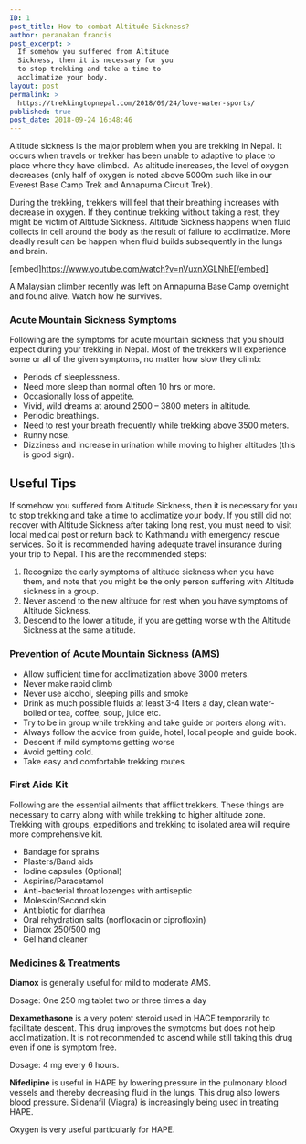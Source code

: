 ```yaml
---
ID: 1
post_title: How to combat Altitude Sickness?
author: peranakan francis
post_excerpt: >
  If somehow you suffered from Altitude
  Sickness, then it is necessary for you
  to stop trekking and take a time to
  acclimatize your body.
layout: post
permalink: >
  https://trekkingtopnepal.com/2018/09/24/love-water-sports/
published: true
post_date: 2018-09-24 16:48:46
---
```

<!-- wp:paragraph -->
<p>Altitude sickness is the major problem when you are trekking in Nepal. It occurs when travels or trekker has been unable to adaptive to place to place where they have climbed.&nbsp; As altitude increases, the level of oxygen decreases (only half of oxygen is noted above 5000m such like in our Everest Base Camp Trek and Annapurna Circuit Trek). </p>
<!-- /wp:paragraph -->

<!-- wp:paragraph -->
<p>During the trekking, trekkers will feel that their breathing increases with decrease in oxygen. If they continue trekking without taking a rest, they might be victim of Altitude Sickness. Altitude Sickness happens when fluid collects in cell around the body as the result of failure to acclimatize. More deadly result can be happen when fluid builds subsequently in the lungs and brain.<br></p>
<!-- /wp:paragraph -->

[embed]https://www.youtube.com/watch?v=nVuxnXGLNhE[/embed]
<p>A Malaysian climber recently was left on Annapurna Base Camp overnight and found alive. Watch how he survives.</p>

<!-- wp:heading {"level":3} -->
<h3>Acute Mountain Sickness Symptoms</h3>
<!-- /wp:heading -->

<!-- wp:paragraph -->
<p>Following are the symptoms for acute mountain sickness that you should expect during your trekking in Nepal. Most of the trekkers will experience some or all of the given symptoms, no matter how slow they climb:</p>
<!-- /wp:paragraph -->

<!-- wp:list -->
<ul><li>Periods of sleeplessness.</li><li>Need more sleep than normal often 10 hrs or more.</li><li>Occasionally loss of appetite.</li><li>Vivid, wild dreams at around 2500 – 3800 meters in altitude.</li><li>Periodic breathings.</li><li>Need to rest your breath frequently while trekking above 3500 meters.</li><li>Runny nose.</li><li>Dizziness and increase in urination while moving to higher altitudes (this is good sign).</li></ul>
<!-- /wp:list -->

<!-- wp:heading -->
<h2>Useful Tips</h2>
<!-- /wp:heading -->

<!-- wp:paragraph -->
<p>If somehow you suffered from Altitude Sickness, then it is necessary for you to stop trekking and take a time to acclimatize your body. If you still did not recover with Altitude Sickness after taking long rest, you must need to visit local medical post or return back to Kathmandu with emergency rescue services. So it is recommended having adequate travel insurance during your trip to Nepal. This are the recommended steps:</p>
<!-- /wp:paragraph -->

<!-- wp:list {"ordered":true} -->
<ol><li>Recognize the early symptoms of altitude sickness when you have them, and note that you might be the only person suffering with Altitude sickness in a group.</li><li>Never ascend to the new altitude for rest when you have symptoms of Altitude Sickness.</li><li>Descend to the lower altitude, if you are getting worse with the Altitude Sickness at the same altitude.</li></ol>
<!-- /wp:list -->

<!-- wp:heading {"level":3} -->
<h3>Prevention of Acute Mountain Sickness (AMS)</h3>
<!-- /wp:heading -->

<!-- wp:list -->
<ul><li>Allow sufficient time for acclimatization above 3000 meters.</li><li>Never make rapid climb</li><li>Never use alcohol, sleeping pills and smoke</li><li>Drink as much possible fluids at least 3-4 liters a day, clean water-boiled or tea, coffee, soup, juice etc.</li><li>Try to be in group while trekking and take guide or porters along with.</li><li>Always follow the advice from guide, hotel, local people and guide book.</li><li>Descent if mild symptoms getting worse</li><li>Avoid getting cold.</li><li>Take easy and comfortable trekking routes<br></li></ul>
<!-- /wp:list -->

<!-- wp:heading {"level":3} -->
<h3>First Aids Kit</h3>
<!-- /wp:heading -->

<!-- wp:paragraph -->
<p>Following are the essential ailments that afflict trekkers. These things are necessary to carry along with while trekking to higher altitude zone. Trekking with groups, expeditions and trekking to isolated area will require more comprehensive kit.</p>
<!-- /wp:paragraph -->

<!-- wp:list -->
<ul><li>Bandage for sprains</li><li>Plasters/Band aids</li><li>Iodine capsules (Optional)</li><li>Aspirins/Paracetamol</li><li>Anti-bacterial throat lozenges with antiseptic</li><li>Moleskin/Second skin</li><li>Antibiotic for diarrhea</li><li>Oral rehydration salts (norfloxacin or ciprofloxin)</li><li>Diamox 250/500 mg</li><li>Gel hand cleaner</li></ul>
<!-- /wp:list -->

<!-- wp:heading {"level":3} -->
<h3 id="mce_76">Medicines &amp; Treatments</h3>
<!-- /wp:heading -->

<!-- wp:paragraph -->
<p><strong>Diamox</strong>&nbsp;is generally useful for mild to moderate AMS.</p>
<!-- /wp:paragraph -->

<!-- wp:paragraph -->
<p>Dosage: One 250 mg tablet two or three times a day</p>
<!-- /wp:paragraph -->

<!-- wp:paragraph -->
<p><strong>Dexamethasone</strong>&nbsp;is a very potent steroid used in HACE temporarily to facilitate descent. This drug improves the symptoms but does not help acclimatization. It is not recommended to ascend while still taking this drug even if one is symptom free.</p>
<!-- /wp:paragraph -->

<!-- wp:paragraph -->
<p>Dosage: 4 mg every 6 hours.</p>
<!-- /wp:paragraph -->

<!-- wp:paragraph -->
<p><strong>Nifedipine</strong>&nbsp;is useful in HAPE by lowering pressure in the pulmonary blood vessels and thereby decreasing fluid in the lungs. This drug also lowers blood pressure. Sildenafil (Viagra) is increasingly being used in treating HAPE.</p>
<!-- /wp:paragraph -->

<!-- wp:paragraph -->
<p>Oxygen is very useful particularly for HAPE.<br></p>
<!-- /wp:paragraph -->

<!-- wp:html -->
<div class="sharethis-inline-reaction-buttons"></div>
<!-- /wp:html -->